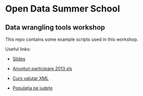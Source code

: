 # Open Data Summer School

Data wrangling tools workshop
-----------------------------

This repo contains some example scripts used in this workshop.


Useful links:

* [Slides](https://docs.google.com/presentation/d/1TbzcRww19s9VkBFAPsNs4jlRTuEge-ruBprupKZETCw/pub?start=false&loop=false&delayms=3000)

* [Anunturi participare 2013.xls](http://data.gov.ro/dataset/achizitii-publice-2010-2014-anunturi-de-participare/resource/653d1f24-4bf0-4338-a74e-ae30bdba5ee2)

* [Curs valutar XML](http://www.bnr.ro/nbrfxrates.xml)

* [Populația pe județe](https://ro.wikipedia.org/wiki/Lista_județelor_României_după_populație)
